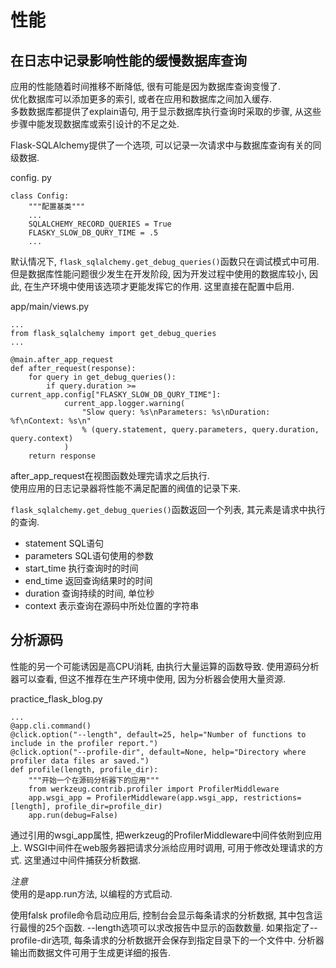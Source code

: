 # 性能

## 在日志中记录影响性能的缓慢数据库查询

应用的性能随着时间推移不断降低, 很有可能是因为数据库查询变慢了.  
优化数据库可以添加更多的索引, 或者在应用和数据库之间加入缓存.  
多数数据库都提供了explain语句, 用于显示数据库执行查询时采取的步骤, 从这些步骤中能发现数据库或索引设计的不足之处.

Flask-SQLAlchemy提供了一个选项, 可以记录一次请求中与数据库查询有关的同级数据.

config. py

    class Config:
        """配置基类"""
        ...
        SQLALCHEMY_RECORD_QUERIES = True
        FLASKY_SLOW_DB_QURY_TIME = .5
        ...

默认情况下, `flask_sqlalchemy.get_debug_queries()`函数只在调试模式中可用. 但是数据库性能问题很少发生在开发阶段, 因为开发过程中使用的数据库较小, 因此, 在生产环境中使用该选项才更能发挥它的作用. 这里直接在配置中启用.

app/main/views.py

    ...
    from flask_sqlalchemy import get_debug_queries
    ...

    @main.after_app_request
    def after_request(response):
        for query in get_debug_queries():
            if query.duration >= current_app.config["FLASKY_SLOW_DB_QURY_TIME"]:
                current_app.logger.warning(
                    "Slow query: %s\nParameters: %s\nDuration: %f\nContext: %s\n" 
                    % (query.statement, query.parameters, query.duration, query.context)
                )
        return response

after_app_request在视图函数处理完请求之后执行.  
使用应用的日志记录器将性能不满足配置的阀值的记录下来.

`flask_sqlalchemy.get_debug_queries()`函数返回一个列表, 其元素是请求中执行的查询.

+ statement SQL语句
+ parameters SQL语句使用的参数
+ start_time 执行查询时的时间
+ end_time 返回查询结果时的时间
+ duration 查询持续的时间, 单位秒
+ context 表示查询在源码中所处位置的字符串

## 分析源码

性能的另一个可能诱因是高CPU消耗, 由执行大量运算的函数导致. 使用源码分析器可以查看, 但这不推荐在生产环境中使用, 因为分析器会使用大量资源.

practice_flask_blog.py

    ...
    @app.cli.command()
    @click.option("--length", default=25, help="Number of functions to include in the profiler report.")
    @click.option("--profile-dir", default=None, help="Directory where profiler data files ar saved.")
    def profile(length, profile_dir):
        """开始一个在源码分析器下的应用"""
        from werkzeug.contrib.profiler import ProfilerMiddleware
        app.wsgi_app = ProfilerMiddleware(app.wsgi_app, restrictions=[length], profile_dir=profile_dir)
        app.run(debug=False)

通过引用的wsgi_app属性, 把werkzeug的ProfilerMiddleware中间件依附到应用上. WSGI中间件在web服务器把请求分派给应用时调用, 可用于修改处理请求的方式. 这里通过中间件捕获分析数据.

*注意*  
使用的是app.run方法, 以编程的方式启动.

使用falsk profile命令启动应用后, 控制台会显示每条请求的分析数据, 其中包含运行最慢的25个函数. --length选项可以求改报告中显示的函数数量. 如果指定了--profile-dir选项, 每条请求的分析数据开会保存到指定目录下的一个文件中. 分析器输出而数据文件可用于生成更详细的报告.
